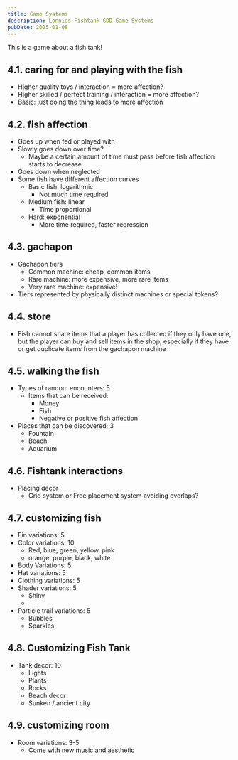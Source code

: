```yaml
---
title: Game Systems
description: Lonnies Fishtank GDD Game Systems
pubDate: 2025-01-08
---
```


This is a game about a fish tank!

## 4.1. caring for and playing with the fish
- Higher quality toys / interaction = more affection?
- Higher skilled / perfect training / interaction = more affection?
- Basic: just doing the thing leads to more affection

## 4.2. fish affection
- Goes up when fed or played with
- Slowly goes down over time?
	- Maybe a certain amount of time must pass before fish affection starts to decrease 
- Goes down when neglected
- Some fish have different affection curves
	- Basic fish: logarithmic
		- Not much time required
	- Medium fish: linear
		- Time proportional 
	- Hard: exponential
		- More time required, faster regression
## 4.3. gachapon
- Gachapon tiers
	- Common machine: cheap, common items
	- Rare machine: more expensive, more rare items 
	- Very rare machine: expensive!
- Tiers represented by physically distinct machines or special tokens?

## 4.4. store
- Fish cannot share items that a player has collected if they only have one, but the player can buy and sell items in the shop, especially if they have or get duplicate items from the gachapon machine

## 4.5. walking the fish
- Types of random encounters: 5
	- Items that can be received:
		- Money 
		- Fish
		- Negative or positive fish affection
- Places that can be discovered: 3
	- Fountain
	- Beach 
	- Aquarium
## 4.6. Fishtank interactions 
- Placing decor 
	- Grid system or Free placement system avoiding overlaps?
## 4.7. customizing fish
- Fin variations: 5
- Color variations: 10
	- Red, blue, green, yellow, pink
	- orange, purple, black, white
- Body Variations: 5
- Hat variations: 5
- Clothing variations: 5
- Shader variations: 5
	- Shiny
	- 
- Particle trail variations: 5
	- Bubbles
	- Sparkles
## 4.8. Customizing Fish Tank
- Tank decor: 10
	- Lights
	- Plants
	- Rocks
	- Beach decor
	- Sunken / ancient city
## 4.9. customizing room
- Room variations: 3-5
	- Come with new music and aesthetic 